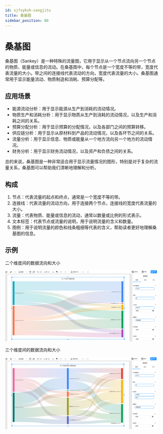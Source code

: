 ```yaml
---
id: sjfxyksh-sangjitu
title: 桑基图
sidebar_position: 80
---
```

# 桑基图

桑基图（Sankey）是一种特殊的流量图，它用于显示从一个节点流向另一个节点的物质、能量或信息的流动。在桑基图中，每个节点是一个宽度不等的带，宽度代表流量的大小。带之间的连接线代表流动的方向，宽度代表流量的大小。桑基图通常用于显示能量流动、物质制造和消耗、预算分配等。

## 应用场景

- 能源流动分析：用于显示能源从生产到消耗的流动情况。
- 物质生产和消耗分析：用于显示物质从生产到消耗的流动情况，以及生产和消耗之间的关系。
- 预算分配分析：用于显示预算的分配情况，以及各部门之间的预算转移。
- 供应链分析：用于显示从原材料到产品的流动情况，以及各环节之间的关系。
- 流量分析：用于显示信息、物质或能量从一个地方流向另一个地方的流动情况。
- 财务分析：用于显示财务流动情况，以及资产和负债之间的关系。

总的来说，桑基图是一种非常适合用于显示流量情况的图形，特别是对于复杂的流量关系，桑基图可以帮助我们清晰地理解和分析。

## 构成

1. 节点：代表流量的起点和终点，通常是一个宽度不等的带。
2. 连接线：代表流量的流动方向，用于连接两个节点，连接线的宽度代表流量的大小。
3. 流量：代表物质、能量或信息的流动，通常以数量或比例的形式表示。
4. 文本标签：代表节点或流量的说明，用于说明流量的含义和数量。
5. 图例：用于说明流量的颜色和线条粗细等代表的含义，帮助读者更好地理解桑基图的信息。

## 示例

二个维度间的数据流向和大小

![image-20230113183244384](../../../static/img/datafor/visualizer/image-20230113183244384.png)

三个维度间的数据流向和大小

![image-20230113183357753](../../../static/img/datafor/visualizer/image-20230113183357753.png)